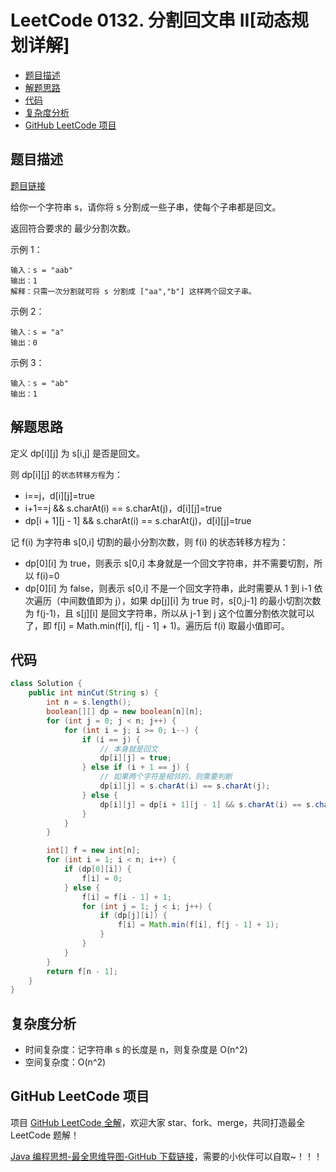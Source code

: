 # LeetCode 0132. 分割回文串 II\[动态规划详解]

* [题目描述](<LeetCode 0132. 分割回文串 II\[动态规划详解].md#题目描述>)
* [解题思路](<LeetCode 0132. 分割回文串 II\[动态规划详解].md#解题思路>)
* [代码](<LeetCode 0132. 分割回文串 II\[动态规划详解].md#代码>)
* [复杂度分析](<LeetCode 0132. 分割回文串 II\[动态规划详解].md#复杂度分析>)
* [GitHub LeetCode 项目](<LeetCode 0132. 分割回文串 II\[动态规划详解].md#github-leetcode-项目>)

## 题目描述

[题目链接](https://leetcode-cn.com/problems/palindrome-partitioning-ii/)

给你一个字符串 s，请你将 s 分割成一些子串，使每个子串都是回文。

返回符合要求的 最少分割次数。

&#x20;

示例 1：

```
输入：s = "aab"
输出：1
解释：只需一次分割就可将 s 分割成 ["aa","b"] 这样两个回文子串。
```

示例 2：

```
输入：s = "a"
输出：0
```

示例 3：

```
输入：s = "ab"
输出：1
```

## 解题思路

定义 dp\[i]\[j] 为 s\[i,j] 是否是回文。

则 dp\[i]\[j] 的`状态转移方程`为：

* i==j，d\[i]\[j]=true
* i+1==j && s.charAt(i) == s.charAt(j)，d\[i]\[j]=true
* dp\[i + 1]\[j - 1] && s.charAt(i) == s.charAt(j)，d\[i]\[j]=true

记 f(i) 为字符串 s\[0,i] 切割的最小分割次数，则 f(i) 的状态转移方程为：

* dp\[0]\[i] 为 true，则表示 s\[0,i] 本身就是一个回文字符串，并不需要切割，所以 f(i)=0
* dp\[0]\[i] 为 false，则表示 s\[0,i] 不是一个回文字符串，此时需要从 1 到 i-1 依次遍历（中间数值即为 j），如果 dp\[j]\[i] 为 true 时，s\[0,j-1] 的最小切割次数为 f(j-1)，且 s\[j]\[i] 是回文字符串，所以从 j-1 到 j 这个位置分割依次就可以了，即 f\[i] = Math.min(f\[i], f\[j - 1] + 1)。遍历后 f(i) 取最小值即可。

## 代码

```java
class Solution {
    public int minCut(String s) {
        int n = s.length();
        boolean[][] dp = new boolean[n][n];
        for (int j = 0; j < n; j++) {
            for (int i = j; i >= 0; i--) {
                if (i == j) {
                    // 本身就是回文
                    dp[i][j] = true;
                } else if (i + 1 == j) {
                    // 如果两个字符是相邻的，则需要判断
                    dp[i][j] = s.charAt(i) == s.charAt(j);
                } else {
                    dp[i][j] = dp[i + 1][j - 1] && s.charAt(i) == s.charAt(j);
                }
            }
        }

        int[] f = new int[n];
        for (int i = 1; i < n; i++) {
            if (dp[0][i]) {
                f[i] = 0;
            } else {
                f[i] = f[i - 1] + 1;
                for (int j = 1; j < i; j++) {
                    if (dp[j][i]) {
                        f[i] = Math.min(f[i], f[j - 1] + 1);
                    }
                }
            }
        }
        return f[n - 1];
    }
}
```

## 复杂度分析

* 时间复杂度：记字符串 s 的长度是 n，则复杂度是 O(n^2)
* 空间复杂度：O(n^2)

## GitHub LeetCode 项目

项目 [GitHub LeetCode 全解](https://github.com/LjyYano/LeetCode)，欢迎大家 star、fork、merge，共同打造最全 LeetCode 题解！

[Java 编程思想-最全思维导图-GitHub 下载链接](https://github.com/LjyYano/Thinking\_in\_Java\_MindMapping)，需要的小伙伴可以自取\~！！！
